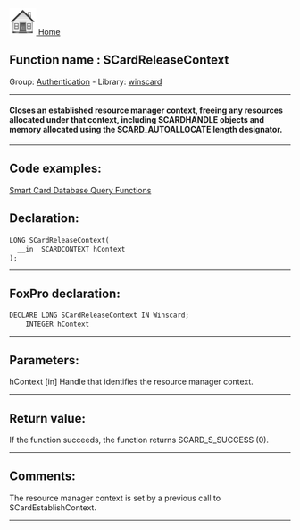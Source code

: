 [<img src="../../images/home.png"> Home ](https://github.com/VFPX/Win32API)  

## Function name : SCardReleaseContext
Group: [Authentication](../../functions_group.md#Authentication)  -  Library: [winscard](../../../libraries.md#winscard)  
***  


#### Closes an established resource manager context, freeing any resources allocated under that context, including SCARDHANDLE objects and memory allocated using the SCARD_AUTOALLOCATE length designator.

***  


## Code examples:
[Smart Card Database Query Functions](../../samples/sample_539.md)  

## Declaration:
```foxpro  
LONG SCardReleaseContext(
  __in  SCARDCONTEXT hContext
);  
```  
***  


## FoxPro declaration:
```foxpro  
DECLARE LONG SCardReleaseContext IN Winscard;
	INTEGER hContext  
```  
***  


## Parameters:
hContext [in] 
Handle that identifies the resource manager context.
  
***  


## Return value:
If the function succeeds, the function returns SCARD_S_SUCCESS (0).  
***  


## Comments:
The resource manager context is set by a previous call to SCardEstablishContext.  
  
***  

